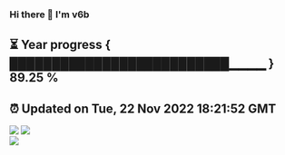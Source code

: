 ### Hi there 👋  I'm v6b  
⏳ Year progress { ██████████████████████████▁▁▁▁ } 89.25 %
---
⏰ Updated on Tue, 22 Nov 2022 18:21:52 GMT
---
![](https://github-readme-stats.vercel.app/api?username=v6b&bg_color=30,e96443,904e95&title_color=fff&text_color=fff&layout=compact)
![](https://github-readme-stats.vercel.app/api/top-langs/?username=v6b&layout=compact&bg_color=30,e96443,904e95&title_color=fff&text_color=fff)  
![](https://gcore.jsdelivr.net/gh/v6b/v6b@main/assets/github-contribution-grid-snake.svg)

